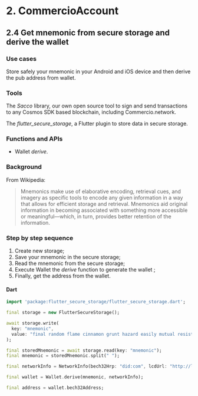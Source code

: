 # 2. CommercioAccount

## 2.4 Get mnemonic from secure storage and derive the wallet

### Use cases
Store safely your mnemonic in your Android and iOS device and then derive the pub address from wallet.

### Tools
The _Sacco_ library, our own open source tool to sign and send transactions to any Cosmos SDK based blockchain, including Commercio.network.

The _flutter_secure_storage_, a Flutter plugin to store data in secure storage.

### Functions and APIs
- Wallet _derive_.

###  Background
From Wikipedia:
> Mnemonics make use of elaborative encoding, retrieval cues, and imagery as specific tools to encode any given information in a way that allows for efficient storage and retrieval. Mnemonics aid original information in becoming associated with something more accessible or meaningful—which, in turn, provides better retention of the information. 

### Step by step sequence
1. Create new storage;
2. Save your mnemonic in the secure storage;
3. Read the mnemonic from the secure storage;
4. Execute Wallet the _derive_ function to generate the wallet ;
5. Finally, get the address from the wallet.

#### Dart
```dart
import 'package:flutter_secure_storage/flutter_secure_storage.dart';

final storage = new FlutterSecureStorage();

await storage.write(
  key: "mnemonic", 
  value: "final random flame cinnamon grunt hazard easily mutual resist pond solution define knife female tongue crime atom jaguar alert library best forum lesson rigid",
);

final storedMnemonic = await storage.read(key: "mnemonic");
final mnemonic = storedMnemonic.split(" ");

final networkInfo = NetworkInfo(bech32Hrp: "did:com", lcdUrl: "http://localhost:1317");

final wallet = Wallet.derive(mnemonic, networkInfo);

final address = wallet.bech32Address;
```